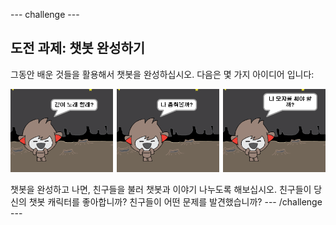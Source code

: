 \--- challenge \---

## 도전 과제: 챗봇 완성하기

그동안 배운 것들을 활용해서 챗봇을 완성하십시오. 다음은 몇 가지 아이디어 입니다:

![챗봇 아이디어](images/chatbot-ideas.png)

챗봇을 완성하고 나면, 친구들을 불러 챗봇과 이야기 나누도록 해보십시오. 친구들이 당신의 챗봇 캐릭터를 좋아합니까? 친구들이 어떤 문제를 발견했습니까? \--- /challenge \---